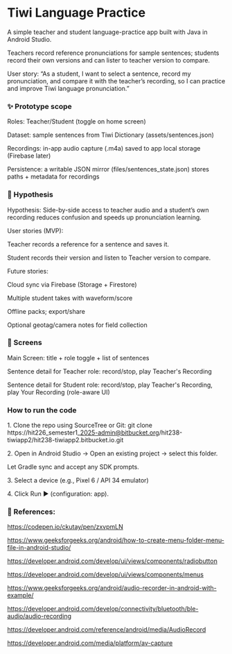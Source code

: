 # Tiwi Language Practice



A simple teacher and student language-practice app built with Java in Android Studio.

Teachers record reference pronunciations for sample sentences; students record their own versions and can lister to teacher version to compare.



User story: “As a student, I want to select a sentence, record my pronunciation, and compare it with the teacher’s recording, so I can practice and improve Tiwi language pronunciation.”





### ✨ Prototype scope



Roles: Teacher/Student (toggle on home screen)



Dataset: sample sentences from Tiwi Dictionary (assets/sentences.json)



Recordings: in-app audio capture (.m4a) saved to app local storage (Firebase later)



Persistence: a writable JSON mirror (files/sentences\_state.json) stores paths + metadata for recordings





### 🧠 Hypothesis



Hypothesis: Side-by-side access to teacher audio and a student’s own recording reduces confusion and speeds up pronunciation learning.



User stories (MVP):



Teacher records a reference for a sentence and saves it.



Student records their version and listen to Teacher version to compare.



Future stories:



Cloud sync via Firebase (Storage + Firestore)



Multiple student takes with waveform/score



Offline packs; export/share



Optional geotag/camera notes for field collection



### 📱 Screens



Main Screen: title + role toggle + list of sentences



Sentence detail for Teacher role: record/stop, play Teacher's Recording



Sentence detail for Student role: record/stop, play Teacher's Recording, play Your Recording (role-aware UI)



### How to run the code



1\. Clone the repo using SourceTree or Git: git clone https://hit226\_semester1\_2025-admin@bitbucket.org/hit238-tiwiapp2/hit238-tiwiapp2.bitbucket.io.git

2\. Open in Android Studio → Open an existing project → select this folder.

Let Gradle sync and accept any SDK prompts.

3\. Select a device (e.g., Pixel 6 / API 34 emulator)

4\. Click Run ▶ (configuration: app).

### 

### 🧭 References:

https://codepen.io/ckutay/pen/zxvpmLN

https://www.geeksforgeeks.org/android/how-to-create-menu-folder-menu-file-in-android-studio/

https://developer.android.com/develop/ui/views/components/radiobutton

https://developer.android.com/develop/ui/views/components/menus

https://www.geeksforgeeks.org/android/audio-recorder-in-android-with-example/

https://developer.android.com/develop/connectivity/bluetooth/ble-audio/audio-recording

https://developer.android.com/reference/android/media/AudioRecord

https://developer.android.com/media/platform/av-capture

